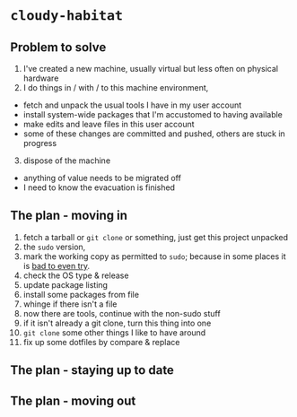 
# `cloudy-habitat`

## Problem to solve

1. I've created a new machine, usually virtual but less often on physical hardware
2. I do things in / with / to this machine environment,
  * fetch and unpack the usual tools I have in my user account
  * install system-wide packages that I'm accustomed to having available
  * make edits and leave files in this user account
  * some of these changes are committed and pushed, others are stuck in progress
3. dispose of the machine
  * anything of value needs to be migrated off
  * I need to know the evacuation is finished

## The plan - moving in

1. fetch a tarball or `git clone` or something, just get this project unpacked
2. the `sudo` version,
  1. mark the working copy as permitted to `sudo`; because in some places it is [bad to even try](https://xkcd.com/838/).
  2. check the OS type & release
  3. update package listing
  4. install some packages from file
  5. whinge if there isn't a file
  6. now there are tools, continue with the non-sudo stuff
3. if it isn't already a git clone, turn this thing into one
4. `git clone` some other things I like to have around
5. fix up some dotfiles by compare & replace

## The plan - staying up to date

## The plan - moving out
